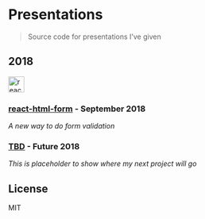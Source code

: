 # Presentations

> Source code for presentations I’ve given

## 2018

<img height="32px" src="https://github.com/ewolfe/react-html-form/raw/master/assets/logo.jpg" alt="react-html-form" />

### [react-html-form](https://ewolfe.github.io/presentations/react-html-form) - September 2018


_A new way to do form validation_

### [TBD](#) - Future 2018

_This is placeholder to show where my next project will go_

## License

MIT
